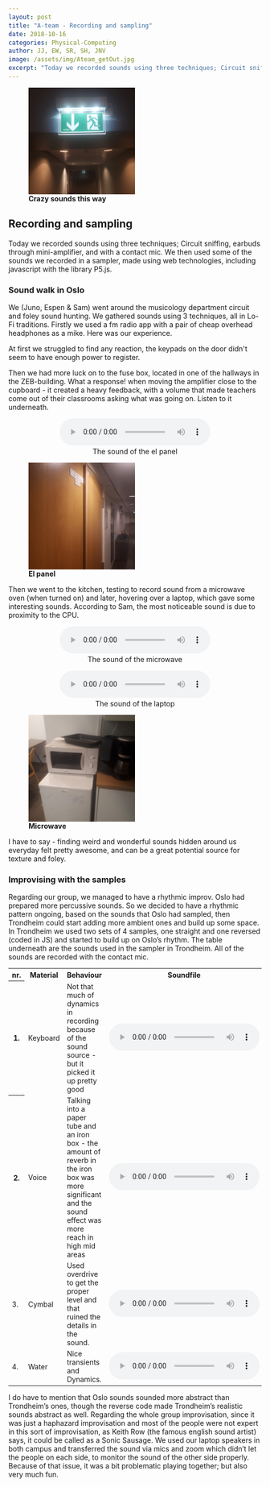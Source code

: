```yaml
---
layout: post
title: "A-team - Recording and sampling"
date: 2018-10-16
categories: Physical-Computing
author: JJ, EW, SR, SH, JNV
image: /assets/img/Ateam_getOut.jpg
excerpt: "Today we recorded sounds using three techniques; Circuit sniffing, earbuds through mini-amplifier, and with a contact mic. We then used some of the sounds we recorded in a sampler, made using web technologies, including javascript with the library P5.js."
---
```


<figure>
<img src="https://github.com/MCT-master/mct-master.github.io/blob/master/assets/img/Ateam_getOut.jpg?raw=true" alt="el panel" width="50%" align="middle">
<figcaption><strong>Crazy sounds this way</strong></figcaption>
</figure>

## Recording and sampling

Today we recorded sounds using three techniques; Circuit sniffing, earbuds through mini-amplifier, and with a contact mic.
We then used some of the sounds we recorded in a sampler, made using web technologies, including javascript with the library P5.js.

### Sound walk in Oslo

We (Juno, Espen & Sam) went around the musicology department circuit and foley sound hunting. We gathered sounds using 3 techniques, all in Lo-Fi traditions. Firstly we used a fm radio app with a pair of cheap overhead headphones as a mike. Here was our experience.

At first we struggled to find any reaction, the keypads on the door didn't seem to have enough power to register.

Then we had more luck on to the fuse box, located in one of the hallways in the ZEB-building. What a response! when moving the amplifier close to the cupboard - it created a heavy feedback, with a volume that made teachers come out of their classrooms asking what was going on. Listen to it underneath.

<figure align="middle">
<audio controls>
  <source src="https://docs.google.com/uc?export=download&id=1WqvFLLR2_7CcbxIYls7hc3kNw7ZgWoi4" volume="0.2" type="audio/wav">
  Your browser does not support the audio element.
</audio>
  <figcaption>The sound of the el panel</figcaption>
</figure>

<figure>
<img src="https://github.com/MCT-master/mct-master.github.io/blob/master/assets/img/Ateam_elTavle.jpg?raw=true" alt="el panel" width="50%" align="middle">
<figcaption><strong>El panel</strong></figcaption>
</figure>

Then we went to the kitchen, testing to record sound from a microwave oven (when turned on) and later, hovering over a laptop, which gave some interesting sounds. According to Sam, the most noticeable sound is due to proximity to the CPU.

<figure align="middle">
<audio controls>
  <source src="https://docs.google.com/uc?export=download&id=1e810-agTcsg7UJ3EfrSr7PYxlxX3IKIO" type="audio/wav">
  Your browser does not support the audio element.
</audio>
  <figcaption>The sound of the microwave</figcaption>
</figure>

<figure align="middle">
<audio controls>
  <source src="https://docs.google.com/uc?export=download&id=1UmGrby7qRTz9z1iEI-0YXaTTIRuDzQv_" type="audio/wav">
  Your browser does not support the audio element.
</audio>
  <figcaption>The sound of the laptop</figcaption>
</figure>

<figure>
<img src="https://github.com/MCT-master/mct-master.github.io/blob/master/assets/img/Ateam_micro.jpg?raw=true" alt="Microwave" width="50%" align="middle">
<figcaption><strong>Microwave</strong></figcaption>
</figure>

I have to say - finding weird and wonderful sounds hidden around us everyday felt pretty awesome, and can be a great potential source for texture and foley.

### Improvising with the samples

Regarding our group, we managed to have a rhythmic improv. Oslo had prepared more percussive sounds. So we decided to have a rhythmic pattern ongoing, based on the sounds that Oslo had sampled, then Trondheim could start adding more ambient ones and build up some space.
In Trondheim we used two sets of 4 samples, one straight and one reversed (coded in JS) and started to build up on Oslo’s rhythm. The table underneath are the sounds used in the sampler in Trondheim. All of the sounds are recorded with the contact mic.

<table style="width:100%">
  <tr>
    <th>nr.</th>
    <th>Material</th>
    <th>Behaviour</th>
    <th>Soundfile</th>
  </tr>
  <tr>
    <th>1.</th>
    <td>Keyboard</td>
    <td>
      Not that much of dynamics in recording because of the sound source - but it picked it up pretty good
    </td>
    <td>
      <audio controls>
        <source src="https://docs.google.com/uc?export=download&id=1JhGO0NrVPrc5OvUtNVRhFKpu1zTn8O_9" type="audio/mpeg">
        Your browser does not support the audio element.
      </audio>
    </td>
  </tr>
  <tr>
    <th>2.</th>
    <td>Voice</td>
    <td>
      Talking into a paper tube and an iron box - the amount of reverb in the iron box was more significant
      and the sound effect was more reach in high mid areas
    </td>
    <td>
      <audio controls>
        <source src="https://docs.google.com/uc?export=download&id=1J9VVfy1_UBI_B5bAqGz7Q3k6sQPRHvp4" type="audio/mpeg">
        Your browser does not support the audio element.
      </audio>
    </td>
  </tr>
  <tr>
    <td>3.</td>
    <td>Cymbal</td>
    <td>
      Used overdrive to get the proper level and that ruined the details in the sound.
    </td>
    <td>
      <audio controls>
        <source src="https://docs.google.com/uc?export=download&id=1qcfhu8S0eeRljNZjX7mmpUMLVDcGT9kl" type="audio/mpeg">
        Your browser does not support the audio element.
      </audio>
    </td>
  </tr>
  <tr>
    <td>4.</td>
    <td>Water</td>
    <td>
      Nice transients and Dynamics.
    </td>
    <td>
      <audio controls>
        <source src="https://docs.google.com/uc?export=download&id=1yR63EFp48hrK6v3uvpHUa0TinpsBmUcf" type="audio/mpeg">
        Your browser does not support the audio element.
      </audio>
    </td>
  </tr>
</table>

I do have to mention that Oslo sounds sounded more abstract than Trondheim’s ones, though the reverse code made Trondheim’s realistic sounds abstract as well. Regarding the whole group improvisation, since it was just a haphazard improvisation and most of the people were not expert in this sort of improvisation, as Keith Row (the famous english sound artist) says, it could be called as a Sonic Sausage. We used our laptop speakers in both campus and transferred the sound via mics and zoom which didn’t let the people on each side, to monitor the sound of the other side properly. Because of that issue, it was a bit problematic playing together; but also very much fun.
